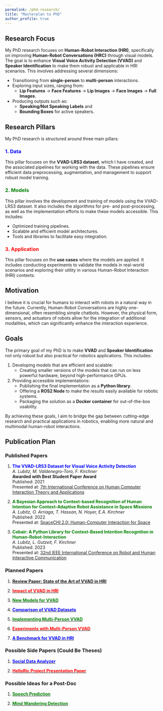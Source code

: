 ```yaml
---
permalink: /phd-research/
title: "Masterplan to PhD"
author_profile: true
---
```


## Research Focus

My PhD research focuses on **Human-Robot Interaction (HRI)**, specifically on improving **Human-Robot Conversations (HRC)** through visual models. The goal is to enhance **Visual Voice Activity Detection (VVAD)** and **Speaker Identification** to make them robust and applicable in HRI scenarios. This involves addressing several dimensions:

- Transitioning from **single-person** to **multi-person** interactions.
- Exploring input sizes, ranging from:
  - **Lip Features** -> **Face Features** -> **Lip Images** -> **Face Images**  -> **Full Images**.
- Producing outputs such as:
  - **Speaking/Not Speaking Labels** and
  - **Bounding Boxes** for active speakers.

## Research Pillars

My PhD research is structured around three main pillars:

### <span style="color:blue;">1. Data</span>
This pillar focuses on the **VVAD-LRS3 dataset**, which I have created, and the associated pipelines for working with the data. These pipelines ensure efficient data preprocessing, augmentation, and management to support robust model training.

### <span style="color:green;">2. Models</span>
This pillar involves the development and training of models using the VVAD-LRS3 dataset. It also includes the algorithms for pre- and post-processing, as well as the implementation efforts to make these models accessible. This includes:
- Optimized training pipelines.
- Scalable and efficient model architectures.
- Tools and libraries to facilitate easy integration.

### <span style="color:red;">3. Application</span>
This pillar focuses on the **use cases** where the models are applied. It includes conducting experiments to validate the models in real-world scenarios and exploring their utility in various Human-Robot Interaction (HRI) contexts.

## Motivation

I believe it is crucial for humans to interact with robots in a natural way in the future. Currently, Human-Robot Conversations are highly one-dimensional, often resembling simple chatbots. However, the physical form, sensors, and actuators of robots allow for the integration of additional modalities, which can significantly enhance the interaction experience.

## Goals

The primary goal of my PhD is to make **VVAD** and **Speaker Identification** not only robust but also practical for robotics applications. This includes:

1. Developing models that are efficient and scalable:
   - Creating smaller versions of the models that can run on less powerful hardware, beyond high-performance GPUs.
2. Providing accessible implementations:
   - Publishing the final implementation as a **Python library**.
   - Offering a **ROS2 Node** to make the results easily available for robotic systems.
   - Packaging the solution as a **Docker container** for out-of-the-box usability.

By achieving these goals, I aim to bridge the gap between cutting-edge research and practical applications in robotics, enabling more natural and multimodal human-robot interactions.

## Publication Plan

### Published Papers

1. **<span style="color:blue;">The VVAD-LRS3 Dataset for Visual Voice Activity Detection</span>**  
   *A. Lubitz, M. Valdenegro-Toro, F. Kirchner*  
   **Awarded with Best Student Paper Award**  
   Published: 2021  
   Presented at: [7th International Conference on Human Computer Interaction Theory and Applications](https://www.scitepress.org/Papers/2023/116129/116129.pdf)
  

2. **<span style="color:green;">A Bayesian Approach to Context-based Recognition of Human Intention for Context-Adaptive Robot Assistance in Space Missions</span>**  
   *A. Lubitz, O. Arriaga, T. Hassan, N. Hoyer, E.A. Kirchner*  
   Published: 2022  
   Presented at: [SpaceCHI 2.0: Human-Computer Interaction for Space](https://www.dfki.de/fileadmin/user_upload/import/12351_lubitz_kimmi_cobabir_2022_-_Adrian_Lubitz.pdf)

3. **<span style="color:green;">Cobair: A Python Library for Context-Based Intention Recognition in Human-Robot-Interaction</span>**  
   *A. Lubitz, L. Gutzeit, F. Kirchner*  
   Published: 2023  
   Presented at: [32nd IEEE International Conference on Robot and Human Interactive Communication](https://ieeexplore.ieee.org/stamp/stamp.jsp?arnumber=10309581)

### Planned Papers

1. [**Review Paper: State of the Art of VVAD in HRI**](/review-paper/)

2. [**<span style="color:red;">Impact of VVAD in HRI</span>**](/impact-of-VVAD/)  


3. [**<span style="color:green;">New Models for VVAD</span>**](/new-models/)  

4. [**<span style="color:blue;">Comparison of VVAD Datasets</span>**](/data-comparison/)

5. [**<span style="color:green;">Implementing Multi-Person VVAD</span>**](/multiperson-VVAD-implementation/)


6. [**<span style="color:red;">Experiments with Multi-Person VVAD</span>**](/multiperson-VVAD-experiments/)  

7. [**<span style="color:blue;">A Benchmark for VVAD in HRI </span>**](/benchmark/)


### Possible Side Papers (Could Be Theses)

1. [**<span style="color:blue;">Social Data Analyzer</span>**](/data-analyzer/) 
   

2. [**<span style="color:red;">HelloRic Project Presentation Paper</span>**](/hello-ric/)


### Possible Ideas for a Post-Doc

1. [**<span style="color:green;">Speech Prediction</span>**](/speech-prediction/)
  

2. [**<span style="color:green;">Mind Wandering Detection</span>**](/mind-wandering/)
   